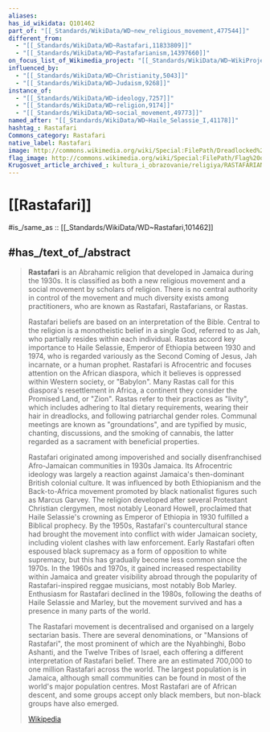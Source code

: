 ```yaml
---
aliases:
has_id_wikidata: Q101462
part_of: "[[_Standards/WikiData/WD~new_religious_movement,477544]]"
different_from:
  - "[[_Standards/WikiData/WD~Rastafari,11833809]]"
  - "[[_Standards/WikiData/WD~Pastafarianism,14397660]]"
on_focus_list_of_Wikimedia_project: "[[_Standards/WikiData/WD~WikiProject_African_diaspora,15304953]]"
influenced_by:
  - "[[_Standards/WikiData/WD~Christianity,5043]]"
  - "[[_Standards/WikiData/WD~Judaism,9268]]"
instance_of:
  - "[[_Standards/WikiData/WD~ideology,7257]]"
  - "[[_Standards/WikiData/WD~religion,9174]]"
  - "[[_Standards/WikiData/WD~social_movement,49773]]"
named_after: "[[_Standards/WikiData/WD~Haile_Selassie_I,41178]]"
hashtag_: Rastafari
Commons_category: Rastafari
native_label: Rastafari
image: http://commons.wikimedia.org/wiki/Special:FilePath/Dreadlocked%20rasta.jpg
flag_image: http://commons.wikimedia.org/wiki/Special:FilePath/Flag%20of%20Ethiopia%20%281897%E2%80%931974%29.svg
Krugosvet_article_archived_: kultura_i_obrazovanie/religiya/RASTAFARIANSTVO.html
---
```


# [[Rastafari]] 

#is_/same_as :: [[_Standards/WikiData/WD~Rastafari,101462]] 

## #has_/text_of_/abstract 

> **Rastafari** is an Abrahamic religion that developed in Jamaica during the 1930s. 
> It is classified as both a new religious movement and a social movement by scholars of religion. 
> There is no central authority in control of the movement and much diversity exists among practitioners, 
> who are known as Rastafari, Rastafarians, or Rastas.
>
> Rastafari beliefs are based on an interpretation of the Bible. Central to the religion is a monotheistic belief in a single God, referred to as Jah, who partially resides within each individual. Rastas accord key importance to Haile Selassie, Emperor of Ethiopia between 1930 and 1974, who is regarded variously as the Second Coming of Jesus, Jah incarnate, or a human prophet. Rastafari is Afrocentric and focuses attention on the African diaspora, which it believes is oppressed within Western society, or "Babylon". Many Rastas call for this diaspora's resettlement in Africa, a continent they consider the Promised Land, or "Zion". Rastas refer to their practices as "livity", which includes adhering to Ital dietary requirements, wearing their hair in dreadlocks, and following patriarchal gender roles. Communal meetings are known as "groundations", and are typified by music, chanting, discussions, and the smoking of cannabis, the latter regarded as a sacrament with beneficial properties.
>
> Rastafari originated among impoverished and socially disenfranchised Afro-Jamaican communities in 1930s Jamaica. Its Afrocentric ideology was largely a reaction against Jamaica's then-dominant British colonial culture. It was influenced by both Ethiopianism and the Back-to-Africa movement promoted by black nationalist figures such as Marcus Garvey. The religion developed after several Protestant Christian clergymen, most notably Leonard Howell, proclaimed that Haile Selassie's crowning as Emperor of Ethiopia in 1930 fulfilled a Biblical prophecy. By the 1950s, Rastafari's countercultural stance had brought the movement into conflict with wider Jamaican society, including violent clashes with law enforcement. Early Rastafari often espoused black supremacy as a form of opposition to white supremacy, but this has gradually become less common since the 1970s. In the 1960s and 1970s, it gained increased respectability within Jamaica and greater visibility abroad through the popularity of Rastafari-inspired reggae musicians, most notably Bob Marley. Enthusiasm for Rastafari declined in the 1980s, following the deaths of Haile Selassie and Marley, but the movement survived and has a presence in many parts of the world.
>
> The Rastafari movement is decentralised and organised on a largely sectarian basis. There are several denominations, or "Mansions of Rastafari", the most prominent of which are the Nyahbinghi, Bobo Ashanti, and the Twelve Tribes of Israel, each offering a different interpretation of Rastafari belief. There are an estimated 700,000 to one million Rastafari across the world. The largest population is in Jamaica, although small communities can be found in most of the world's major population centres. Most Rastafari are of African descent, and some groups accept only black members, but non-black groups have also emerged.
>
> [Wikipedia](https://en.wikipedia.org/wiki/Rastafari) 

